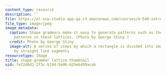 ```yaml
---
content_type: resource
description: ''
file: https://ol-ocw-studio-app-qa.s3.amazonaws.com/courses/4-540-introduction-to-shape-grammars-i-fall-2018/7e72d6d12f3cb1945e06625e6499acab_4-540f18-th.jpg
file_type: image/jpeg
image_metadata:
  caption: Shape grammars make it easy to generate patterns such as the "ice ray"
    patterns in these lattices. (Photo by George Stiny.)
  credit: Photo by George Stiny
  image-alt: A series of steps by which a rectangle is divided into smaller polygons
    by straight line segments
resourcetype: Image
title: shape grammar lattice thumbnail
uid: 7e72d6d1-2f3c-b194-5e06-625e6499acab
---
```

